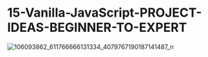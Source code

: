 # 15-Vanilla-JavaScript-PROJECT-IDEAS-BEGINNER-TO-EXPERT


![106093862_611766666131334_4079767190187141487_n](https://user-images.githubusercontent.com/32854050/88386139-15afc380-cdb0-11ea-9bc2-b9102e293e43.jpg)
